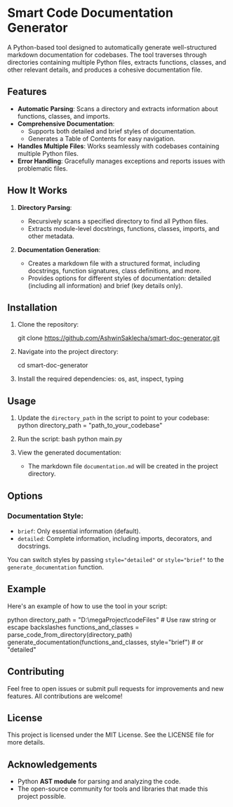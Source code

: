 # Smart Code Documentation Generator

A Python-based tool designed to automatically generate well-structured markdown documentation for codebases. The tool traverses through directories containing multiple Python files, extracts functions, classes, and other relevant details, and produces a cohesive documentation file.

## Features

- **Automatic Parsing**: Scans a directory and extracts information about functions, classes, and imports.
- **Comprehensive Documentation**:
  - Supports both detailed and brief styles of documentation.
  - Generates a Table of Contents for easy navigation.
- **Handles Multiple Files**: Works seamlessly with codebases containing multiple Python files.
- **Error Handling**: Gracefully manages exceptions and reports issues with problematic files.

## How It Works

1. **Directory Parsing**:
   - Recursively scans a specified directory to find all Python files.
   - Extracts module-level docstrings, functions, classes, imports, and other metadata.

2. **Documentation Generation**:
   - Creates a markdown file with a structured format, including docstrings, function signatures, class definitions, and more.
   - Provides options for different styles of documentation: detailed (including all information) and brief (key details only).

## Installation

1. Clone the repository:
   
   git clone https://github.com/AshwinSaklecha/smart-doc-generator.git
   
2. Navigate into the project directory:

   cd smart-doc-generator
   
3. Install the required dependencies: os, ast, inspect, typing
   

## Usage

1. Update the `directory_path` in the script to point to your codebase:
   python
   directory_path = "path_to_your_codebase"
   
2. Run the script:
   bash
   python main.py
   
3. View the generated documentation:
   - The markdown file `documentation.md` will be created in the project directory.

## Options

### Documentation Style:

- `brief`: Only essential information (default).
- `detailed`: Complete information, including imports, decorators, and docstrings.

You can switch styles by passing `style="detailed"` or `style="brief"` to the `generate_documentation` function.

## Example

Here's an example of how to use the tool in your script:

python
directory_path = "D:\\megaProject\\codeFiles"  # Use raw string or escape backslashes
functions_and_classes = parse_code_from_directory(directory_path)
generate_documentation(functions_and_classes, style="brief")  # or "detailed"


## Contributing

Feel free to open issues or submit pull requests for improvements and new features. All contributions are welcome!

## License

This project is licensed under the MIT License. See the LICENSE file for more details.

## Acknowledgements

- Python **AST module** for parsing and analyzing the code.
- The open-source community for tools and libraries that made this project possible.
